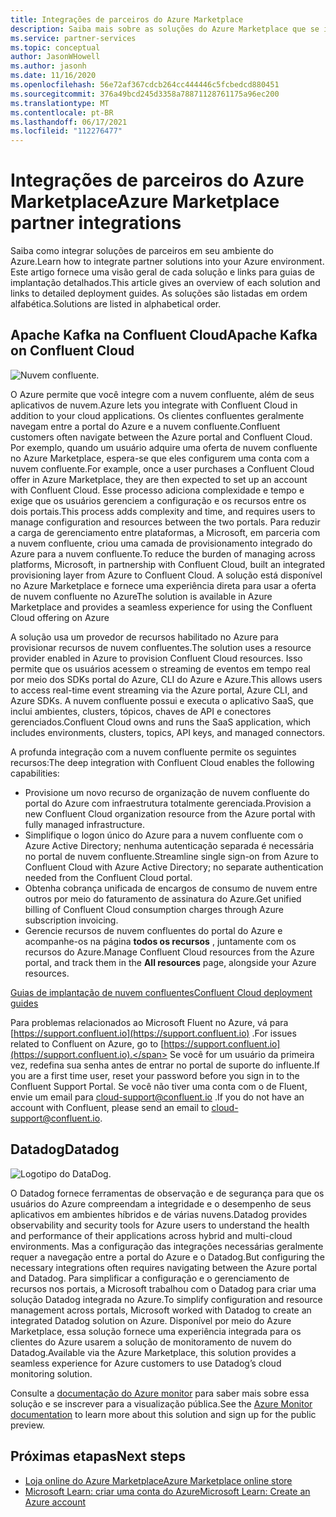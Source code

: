 ```yaml
---
title: Integrações de parceiros do Azure Marketplace
description: Saiba mais sobre as soluções do Azure Marketplace que se integram ao seu ambiente do Azure e obtenha links para guias de implantação de parceiros da Microsoft.
ms.service: partner-services
ms.topic: conceptual
author: JasonWHowell
ms.author: jasonh
ms.date: 11/16/2020
ms.openlocfilehash: 56e72af367cdcb264cc444446c5fcbedcd880451
ms.sourcegitcommit: 376a49bcd245d3358a78871128761175a96ec200
ms.translationtype: MT
ms.contentlocale: pt-BR
ms.lasthandoff: 06/17/2021
ms.locfileid: "112276477"
---
```

# <a name="azure-marketplace-partner-integrations"></a><span data-ttu-id="565c6-103">Integrações de parceiros do Azure Marketplace</span><span class="sxs-lookup"><span data-stu-id="565c6-103">Azure Marketplace partner integrations</span></span>

<span data-ttu-id="565c6-104">Saiba como integrar soluções de parceiros em seu ambiente do Azure.</span><span class="sxs-lookup"><span data-stu-id="565c6-104">Learn how to integrate partner solutions into your Azure environment.</span></span> <span data-ttu-id="565c6-105">Este artigo fornece uma visão geral de cada solução e links para guias de implantação detalhados.</span><span class="sxs-lookup"><span data-stu-id="565c6-105">This article gives an overview of each solution and links to detailed deployment guides.</span></span> <span data-ttu-id="565c6-106">As soluções são listadas em ordem alfabética.</span><span class="sxs-lookup"><span data-stu-id="565c6-106">Solutions are listed in alphabetical order.</span></span> 

## <a name="apache-kafka-on-confluent-cloud"></a><span data-ttu-id="565c6-107">Apache Kafka na Confluent Cloud</span><span class="sxs-lookup"><span data-stu-id="565c6-107">Apache Kafka on Confluent Cloud</span></span>

![Nuvem confluente.](./media/partners/confluent-cloud.png)

<span data-ttu-id="565c6-109">O Azure permite que você integre com a nuvem confluente, além de seus aplicativos de nuvem.</span><span class="sxs-lookup"><span data-stu-id="565c6-109">Azure lets you integrate with Confluent Cloud in addition to your cloud applications.</span></span> <span data-ttu-id="565c6-110">Os clientes confluentes geralmente navegam entre a portal do Azure e a nuvem confluente.</span><span class="sxs-lookup"><span data-stu-id="565c6-110">Confluent customers often navigate between the Azure portal and Confluent Cloud.</span></span> <span data-ttu-id="565c6-111">Por exemplo, quando um usuário adquire uma oferta de nuvem confluente no Azure Marketplace, espera-se que eles configurem uma conta com a nuvem confluente.</span><span class="sxs-lookup"><span data-stu-id="565c6-111">For example, once a user purchases a Confluent Cloud offer in Azure Marketplace, they are then expected to set up an account with Confluent Cloud.</span></span> <span data-ttu-id="565c6-112">Esse processo adiciona complexidade e tempo e exige que os usuários gerenciem a configuração e os recursos entre os dois portais.</span><span class="sxs-lookup"><span data-stu-id="565c6-112">This process adds complexity and time, and requires users to manage configuration and resources between the two portals.</span></span> <span data-ttu-id="565c6-113">Para reduzir a carga de gerenciamento entre plataformas, a Microsoft, em parceria com a nuvem confluente, criou uma camada de provisionamento integrado do Azure para a nuvem confluente.</span><span class="sxs-lookup"><span data-stu-id="565c6-113">To reduce the burden of managing across platforms, Microsoft, in partnership with Confluent Cloud, built an integrated provisioning layer from Azure to Confluent Cloud.</span></span> <span data-ttu-id="565c6-114">A solução está disponível no Azure Marketplace e fornece uma experiência direta para usar a oferta de nuvem confluente no Azure</span><span class="sxs-lookup"><span data-stu-id="565c6-114">The solution is available in Azure Marketplace and  provides a seamless experience for using the Confluent Cloud offering on Azure</span></span>

<span data-ttu-id="565c6-115">A solução usa um provedor de recursos habilitado no Azure para provisionar recursos de nuvem confluentes.</span><span class="sxs-lookup"><span data-stu-id="565c6-115">The solution uses a resource provider enabled in Azure to provision Confluent Cloud resources.</span></span> <span data-ttu-id="565c6-116">Isso permite que os usuários acessem o streaming de eventos em tempo real por meio dos SDKs portal do Azure, CLI do Azure e Azure.</span><span class="sxs-lookup"><span data-stu-id="565c6-116">This allows users to access real-time event streaming via the Azure portal, Azure CLI, and Azure SDKs.</span></span> <span data-ttu-id="565c6-117">A nuvem confluente possui e executa o aplicativo SaaS, que inclui ambientes, clusters, tópicos, chaves de API e conectores gerenciados.</span><span class="sxs-lookup"><span data-stu-id="565c6-117">Confluent Cloud owns and runs the SaaS application, which includes environments, clusters, topics, API keys, and managed connectors.</span></span>

<span data-ttu-id="565c6-118">A profunda integração com a nuvem confluente permite os seguintes recursos:</span><span class="sxs-lookup"><span data-stu-id="565c6-118">The deep integration with Confluent Cloud enables the following capabilities:</span></span>

- <span data-ttu-id="565c6-119">Provisione um novo recurso de organização de nuvem confluente do portal do Azure com infraestrutura totalmente gerenciada.</span><span class="sxs-lookup"><span data-stu-id="565c6-119">Provision a new Confluent Cloud organization resource from the Azure portal with fully managed infrastructure.</span></span>
- <span data-ttu-id="565c6-120">Simplifique o logon único do Azure para a nuvem confluente com o Azure Active Directory; nenhuma autenticação separada é necessária no portal de nuvem confluente.</span><span class="sxs-lookup"><span data-stu-id="565c6-120">Streamline single sign-on from Azure to Confluent Cloud with Azure Active Directory; no separate authentication needed from the Confluent Cloud portal.</span></span>
- <span data-ttu-id="565c6-121">Obtenha cobrança unificada de encargos de consumo de nuvem entre outros por meio do faturamento de assinatura do Azure.</span><span class="sxs-lookup"><span data-stu-id="565c6-121">Get unified billing of Confluent Cloud consumption charges through Azure subscription invoicing.</span></span>
- <span data-ttu-id="565c6-122">Gerencie recursos de nuvem confluentes do portal do Azure e acompanhe-os na página **todos os recursos** , juntamente com os recursos do Azure.</span><span class="sxs-lookup"><span data-stu-id="565c6-122">Manage Confluent Cloud resources from the Azure portal, and track them in the **All resources** page, alongside your Azure resources.</span></span>

[<span data-ttu-id="565c6-123">Guias de implantação de nuvem confluentes</span><span class="sxs-lookup"><span data-stu-id="565c6-123">Confluent Cloud deployment guides</span></span>](https://docs.confluent.io/current/cloud/marketplace/index.html)

<span data-ttu-id="565c6-124">Para problemas relacionados ao Microsoft Fluent no Azure, vá para [https://support.confluent.io](https://support.confluent.io) .</span><span class="sxs-lookup"><span data-stu-id="565c6-124">For issues related to Confluent on Azure, go to [https://support.confluent.io](https://support.confluent.io).</span></span> <span data-ttu-id="565c6-125">Se você for um usuário da primeira vez, redefina sua senha antes de entrar no portal de suporte do influente.</span><span class="sxs-lookup"><span data-stu-id="565c6-125">If you are a first time user, reset your password before you sign in to the Confluent Support Portal.</span></span> <span data-ttu-id="565c6-126">Se você não tiver uma conta com o de Fluent, envie um email para [cloud-support@confluent.io](mailto:cloud-support@confluent.io) .</span><span class="sxs-lookup"><span data-stu-id="565c6-126">If you do not have an account with Confluent, please send an email to [cloud-support@confluent.io](mailto:cloud-support@confluent.io).</span></span>

## <a name="datadog"></a><span data-ttu-id="565c6-127">Datadog</span><span class="sxs-lookup"><span data-stu-id="565c6-127">Datadog</span></span>

![Logotipo do DataDog.](./media/partners/datadog.png)

<span data-ttu-id="565c6-129">O Datadog fornece ferramentas de observação e de segurança para que os usuários do Azure compreendam a integridade e o desempenho de seus aplicativos em ambientes híbridos e de várias nuvens.</span><span class="sxs-lookup"><span data-stu-id="565c6-129">Datadog provides observability and security tools for Azure users to understand the health and performance of their applications across hybrid and multi-cloud environments.</span></span> <span data-ttu-id="565c6-130">Mas a configuração das integrações necessárias geralmente requer a navegação entre a portal do Azure e o Datadog.</span><span class="sxs-lookup"><span data-stu-id="565c6-130">But configuring the necessary integrations often requires navigating between the Azure portal and Datadog.</span></span> <span data-ttu-id="565c6-131">Para simplificar a configuração e o gerenciamento de recursos nos portais, a Microsoft trabalhou com o Datadog para criar uma solução Datadog integrada no Azure.</span><span class="sxs-lookup"><span data-stu-id="565c6-131">To simplify configuration and resource management across portals, Microsoft worked with Datadog to create an integrated Datadog solution on Azure.</span></span> <span data-ttu-id="565c6-132">Disponível por meio do Azure Marketplace, essa solução fornece uma experiência integrada para os clientes do Azure usarem a solução de monitoramento de nuvem do Datadog.</span><span class="sxs-lookup"><span data-stu-id="565c6-132">Available via the Azure Marketplace, this solution provides a seamless experience for Azure customers to use Datadog’s cloud monitoring solution.</span></span>

<span data-ttu-id="565c6-133">Consulte a [documentação do Azure monitor](/azure/azure-monitor/platform/partners#datadog) para saber mais sobre essa solução e se inscrever para a visualização pública.</span><span class="sxs-lookup"><span data-stu-id="565c6-133">See the [Azure Monitor documentation](/azure/azure-monitor/platform/partners#datadog) to learn more about this solution and sign up for the public preview.</span></span>

## <a name="next-steps"></a><span data-ttu-id="565c6-134">Próximas etapas</span><span class="sxs-lookup"><span data-stu-id="565c6-134">Next steps</span></span>

- [<span data-ttu-id="565c6-135">Loja online do Azure Marketplace</span><span class="sxs-lookup"><span data-stu-id="565c6-135">Azure Marketplace online store</span></span>](https://azure.microsoft.com/marketplace/)
- [<span data-ttu-id="565c6-136">Microsoft Learn: criar uma conta do Azure</span><span class="sxs-lookup"><span data-stu-id="565c6-136">Microsoft Learn: Create an Azure account</span></span>](/learn/modules/create-an-azure-account/)
